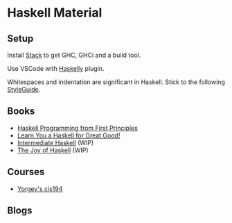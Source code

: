 # Haskell Material

## Setup

Install [Stack](https://docs.haskellstack.org/en/stable/README/) to get GHC, GHCi and a build tool.

Use VSCode with [Haskelly](https://github.com/haskelly-dev/Haskelly) plugin.

Whitespaces and indentation are significant in Haskell. Stick to the following [StyleGuide](https://github.com/tibbe/haskell-style-guide/blob/master/haskell-style.md).

## Books

* [Haskell Programming from First Principles](http://haskellbook.com/index.html)
* [Learn You a Haskell for Great Good!](http://learnyouahaskell.com/chapters)
* [Intermediate Haskell](https://intermediatehaskell.com/) (WIP)
* [The Joy of Haskell](https://joyofhaskell.com/) (WIP)

## Courses

* [Yorgey's cis194](http://www.seas.upenn.edu/~cis194/fall16/)

## Blogs
